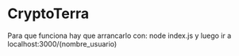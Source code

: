 # CryptoTerra


Para que funciona hay que arrancarlo con:   node index.js  y luego ir a localhost:3000/(nombre_usuario)
